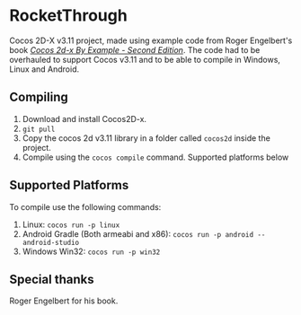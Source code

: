 # RocketThrough

Cocos 2D-X v3.11 project, made using example code from Roger Engelbert's book [_Cocos 2d-x By Example - Second Edition_](http://www.amazon.com/Cocos2d-x-Example-Beginners-Guide-Second/dp/1785288857/). The code had to be overhauled to support Cocos v3.11 and to be able to compile in Windows, Linux and Android.

## Compiling
1. Download and install Cocos2D-x.
2. `git pull`
2. Copy the cocos 2d v3.11 library in a folder called `cocos2d` inside the project.
3. Compile using the `cocos compile` command. Supported platforms below

## Supported Platforms
To compile use the following commands:

1. Linux: `cocos run -p linux`
2. Android Gradle (Both armeabi and x86): `cocos run -p android --android-studio`
3. Windows Win32: `cocos run -p win32`

## Special thanks
Roger Engelbert for his book.
